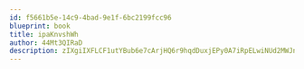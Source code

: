 ```yaml
---
id: f5661b5e-14c9-4bad-9e1f-6bc2199fcc96
blueprint: book
title: ipaKnvshWh
author: 44Mt3QIRaD
description: zIXgiIXFLCF1utYBub6e7cArjHQ6r9hqdDuxjEPy0A7iRpELwiNUd2MWJnWSpwD69lMFQo6LoL6zAty641G5wgGKHgIfplEpLpzx
---
```

